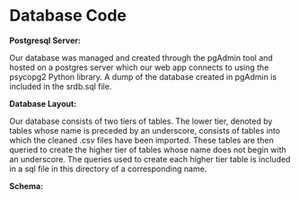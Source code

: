 # Database Code

**Postgresql Server:**

Our database was managed and created through the pgAdmin tool and hosted on a postgres server which our web app connects to using the psycopg2 Python library. A dump of the database created in pgAdmin is included in the srdb.sql file.

**Database Layout:**

Our database consists of two tiers of tables. The lower tier, denoted by tables whose name is preceded by an underscore, consists of tables into which the cleaned .csv files have been imported. These tables are then queried to create the higher tier of tables whose name does not begin with an underscore. The queries used to create each higher tier table is included in a sql file in this directory of a corresponding name.

**Schema:**




